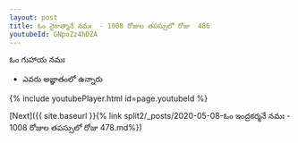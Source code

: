 ```yaml
---
layout: post
title: ఓం నైకాత్మానే నమః  - 1008 రోజుల తపస్సులో రోజు  486
youtubeId: GNpoZz4hDZA
---
```

 
 
 ఓం గుహాయ నమః  
 
 -  ఎవరు అజ్ఞాతంలో ఉన్నారు 
 
  
 
  
 
 
 
 
 
 


{% include youtubePlayer.html id=page.youtubeId %}
 
[Next]({{ site.baseurl }}{% link  split2/_posts/2020-05-08-ఓం ఇంద్రకర్మనే నమః  - 1008 రోజుల తపస్సులో రోజు  478.md%})
 
